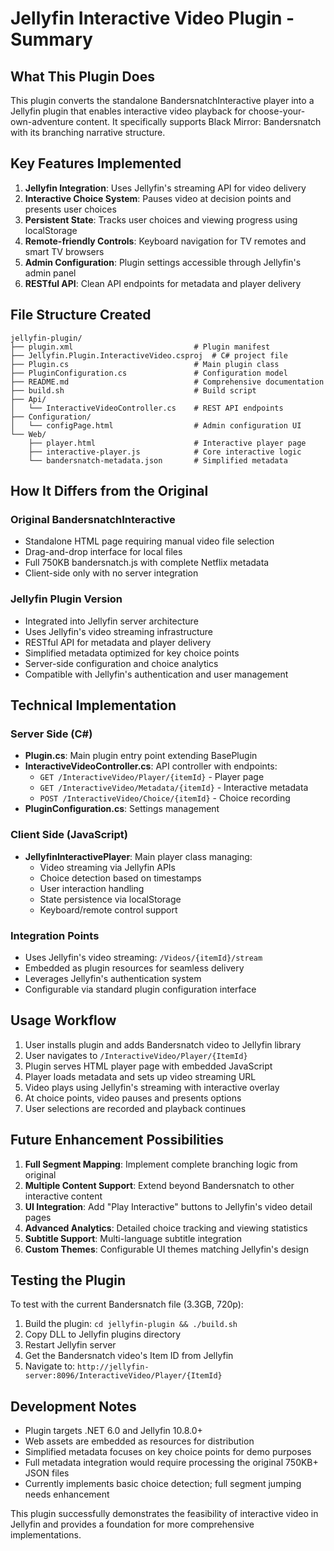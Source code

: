 # Jellyfin Interactive Video Plugin - Summary

## What This Plugin Does

This plugin converts the standalone BandersnatchInteractive player into a Jellyfin plugin that enables interactive video playback for choose-your-own-adventure content. It specifically supports Black Mirror: Bandersnatch with its branching narrative structure.

## Key Features Implemented

1. **Jellyfin Integration**: Uses Jellyfin's streaming API for video delivery
2. **Interactive Choice System**: Pauses video at decision points and presents user choices
3. **Persistent State**: Tracks user choices and viewing progress using localStorage
4. **Remote-friendly Controls**: Keyboard navigation for TV remotes and smart TV browsers
5. **Admin Configuration**: Plugin settings accessible through Jellyfin's admin panel
6. **RESTful API**: Clean API endpoints for metadata and player delivery

## File Structure Created

```
jellyfin-plugin/
├── plugin.xml                           # Plugin manifest
├── Jellyfin.Plugin.InteractiveVideo.csproj  # C# project file
├── Plugin.cs                            # Main plugin class
├── PluginConfiguration.cs               # Configuration model
├── README.md                            # Comprehensive documentation
├── build.sh                             # Build script
├── Api/
│   └── InteractiveVideoController.cs    # REST API endpoints
├── Configuration/
│   └── configPage.html                  # Admin configuration UI
└── Web/
    ├── player.html                      # Interactive player page
    ├── interactive-player.js            # Core interactive logic
    └── bandersnatch-metadata.json       # Simplified metadata
```

## How It Differs from the Original

### Original BandersnatchInteractive
- Standalone HTML page requiring manual video file selection
- Drag-and-drop interface for local files
- Full 750KB bandersnatch.js with complete Netflix metadata
- Client-side only with no server integration

### Jellyfin Plugin Version
- Integrated into Jellyfin server architecture
- Uses Jellyfin's video streaming infrastructure
- RESTful API for metadata and player delivery
- Simplified metadata optimized for key choice points
- Server-side configuration and choice analytics
- Compatible with Jellyfin's authentication and user management

## Technical Implementation

### Server Side (C#)
- **Plugin.cs**: Main plugin entry point extending BasePlugin
- **InteractiveVideoController.cs**: API controller with endpoints:
  - `GET /InteractiveVideo/Player/{itemId}` - Player page
  - `GET /InteractiveVideo/Metadata/{itemId}` - Interactive metadata
  - `POST /InteractiveVideo/Choice/{itemId}` - Choice recording
- **PluginConfiguration.cs**: Settings management

### Client Side (JavaScript)
- **JellyfinInteractivePlayer**: Main player class managing:
  - Video streaming via Jellyfin APIs
  - Choice detection based on timestamps
  - User interaction handling
  - State persistence via localStorage
  - Keyboard/remote control support

### Integration Points
- Uses Jellyfin's video streaming: `/Videos/{itemId}/stream`
- Embedded as plugin resources for seamless delivery
- Leverages Jellyfin's authentication system
- Configurable via standard plugin configuration interface

## Usage Workflow

1. User installs plugin and adds Bandersnatch video to Jellyfin library
2. User navigates to `/InteractiveVideo/Player/{ItemId}`
3. Plugin serves HTML player page with embedded JavaScript
4. Player loads metadata and sets up video streaming URL
5. Video plays using Jellyfin's streaming with interactive overlay
6. At choice points, video pauses and presents options
7. User selections are recorded and playback continues

## Future Enhancement Possibilities

1. **Full Segment Mapping**: Implement complete branching logic from original
2. **Multiple Content Support**: Extend beyond Bandersnatch to other interactive content
3. **UI Integration**: Add "Play Interactive" buttons to Jellyfin's video detail pages
4. **Advanced Analytics**: Detailed choice tracking and viewing statistics
5. **Subtitle Support**: Multi-language subtitle integration
6. **Custom Themes**: Configurable UI themes matching Jellyfin's design

## Testing the Plugin

To test with the current Bandersnatch file (3.3GB, 720p):

1. Build the plugin: `cd jellyfin-plugin && ./build.sh`
2. Copy DLL to Jellyfin plugins directory
3. Restart Jellyfin server
4. Get the Bandersnatch video's Item ID from Jellyfin
5. Navigate to: `http://jellyfin-server:8096/InteractiveVideo/Player/{ItemId}`

## Development Notes

- Plugin targets .NET 6.0 and Jellyfin 10.8.0+
- Web assets are embedded as resources for distribution
- Simplified metadata focuses on key choice points for demo purposes
- Full metadata integration would require processing the original 750KB+ JSON files
- Currently implements basic choice detection; full segment jumping needs enhancement

This plugin successfully demonstrates the feasibility of interactive video in Jellyfin and provides a foundation for more comprehensive implementations. 